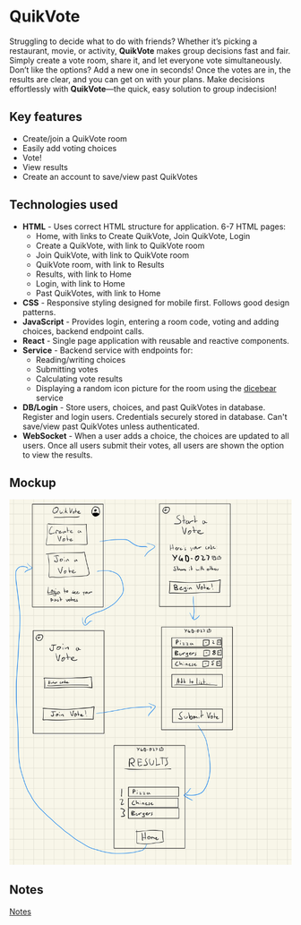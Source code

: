 # QuikVote

Struggling to decide what to do with friends? Whether it’s picking a
restaurant, movie, or activity, **QuikVote** makes group decisions fast and fair.
Simply create a vote room, share it, and let everyone vote simultaneously.
Don’t like the options? Add a new one in seconds! Once the votes are in,
the results are clear, and you can get on with your plans. Make decisions
effortlessly with **QuikVote**—the quick, easy solution to group indecision!

## Key features

* Create/join a QuikVote room
* Easily add voting choices
* Vote!
* View results
* Create an account to save/view past QuikVotes

## Technologies used

* **HTML** - Uses correct HTML structure for application. 6-7 HTML pages:
    * Home, with links to Create QuikVote, Join QuikVote, Login
    * Create a QuikVote, with link to QuikVote room
    * Join QuikVote, with link to QuikVote room
    * QuikVote room, with link to Results
    * Results, with link to Home
    * Login, with link to Home
    * Past QuikVotes, with link to Home
* **CSS** - Responsive styling designed for mobile first. Follows good design patterns.  
* **JavaScript** - Provides login, entering a room code, voting and adding choices, backend endpoint calls.  
* **React** - Single page application with reusable and reactive components.  
* **Service** - Backend service with endpoints for:
    * Reading/writing choices
    * Submitting votes
    * Calculating vote results
    * Displaying a random icon picture for the room using the [dicebear](https://www.dicebear.com/) service
* **DB/Login** - Store users, choices, and past QuikVotes in database. Register and login users.
Credentials securely stored in database. Can't save/view past QuikVotes unless authenticated.  
* **WebSocket** - When a user adds a choice, the choices are updated to all users.
Once all users submit their votes, all users are shown the option to view the results.  

## Mockup

![mockup](mockup.jpeg)

## Notes

[Notes](./notes.md)
